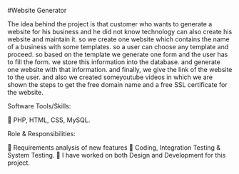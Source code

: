 #Website Generator

The idea behind the project is that customer who wants to generate a website for his business and he did not
know technology can also create his website and maintain it. so we create one website which contains the
name of a business with some templates. so a user can choose any template and proceed. so based on the
template we generate one form and the user has to fill the form. we store this information into the database.
and generate one website with that information. and finally, we give the link of the website to the user. and
also we created someyoutube videos in which we are shown the steps to get the free domain name and a free
SSL certificate for the website.

Software Tools/Skills:

 PHP, HTML, CSS, MySQL.

Role & Responsibilities:

 Requirements analysis of new features
 Coding, Integration Testing & System Testing.
 I have worked on both Design and Development for this project.
